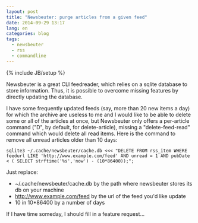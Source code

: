 ```yaml
---
layout: post
title: "Newsbeuter: purge articles from a given feed"
date: 2014-09-29 13:17
lang: en
categories: blog
tags: 
  - newsbeuter
  - rss
  - commandline
---
```

{% include JB/setup %}

Newsbeuter is a great CLI feedreader, which relies on a sqlite database to
store information. Thus, it is possible to overcome missing features by
directly updating the database. 

I have some frequently updated feeds (say, more than 20 new items a day) for
which the archive are useless to me and I would like to be able to delete some
or all of the articles at once, but Newsbeuter only offers a per-article
command ("D", by default, for delete-article), missing a "delete-feed-read"
command which would delete all read items. Here is the command to remove all
unread articles older than 10 days:

    sqlite3 ~/.cache/newsbeuter/cache.db <<< "DELETE FROM rss_item WHERE feedurl LIKE 'http://www.example.com/feed' AND unread = 1 AND pubDate < ( SELECT strftime('%s','now') - (10*86400));";

Just replace:

* ~/.cache/newsbeuter/cache.db by the path where newsbeuter stores its db on your machine
* http://www.example.com/feed by the url of the feed you'd like update
* 10 in 10*86400 by a number of days

If I have time someday, I should fill in a feature request…
